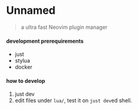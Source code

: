 # Unnamed

> a ultra fast Neovim plugin manager

#### development prerequirements
- just
- stylua
- docker

#### how to develop
1. just dev
2. edit files under `lua/`, test it on `just dev`ed shell.
